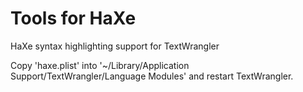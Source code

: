 Tools for HaXe
====

HaXe syntax highlighting support for TextWrangler

Copy 'haxe.plist' into '~/Library/Application Support/TextWrangler/Language Modules' and restart TextWrangler.